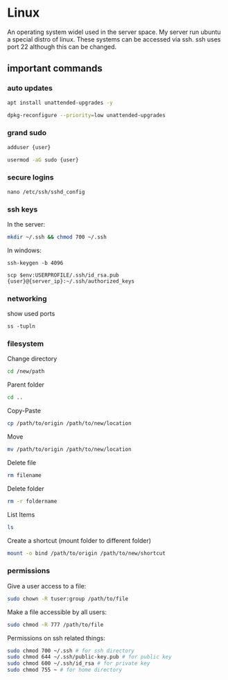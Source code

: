 # Linux
An operating system widel used in the server space. My server run ubuntu a special distro of linux. These systems can be accessed via ssh. ssh uses port 22 although this can be changed.

## important commands

### auto updates

```bash
apt install unattended-upgrades -y

dpkg-reconfigure --priority=low unattended-upgrades
```

### grand sudo

```bash 
adduser {user}

usermod -aG sudo {user}
```

### secure logins

```
nano /etc/ssh/sshd_config
```

### ssh keys

In the server:
```bash
mkdir ~/.ssh && chmod 700 ~/.ssh
```

In windows:
```shell
ssh-keygen -b 4096

scp $env:USERPROFILE/.ssh/id_rsa.pub {user}@{server_ip}:~/.ssh/authorized_keys
```

### networking

show used ports
```
ss -tupln
```


### filesystem

Change directory
```bash
cd /new/path
```

Parent folder
```bash
cd ..
```

Copy-Paste
```bash
cp /path/to/origin /path/to/new/location
```

Move
```bash
mv /path/to/origin /path/to/new/location
```

Delete file
```bash
rm filename
```

Delete folder
```bash
rm -r foldername
```

List Items
```bash
ls
```

Create a shortcut (mount folder to different folder)
```bash
mount -o bind /path/to/origin /path/to/new/shortcut
```

### permissions

Give a user access to a file:
```bash
sudo chown -R tuser:group /path/to/file
```

Make a file accessible by all users:
```bash
sudo chmod -R 777 /path/to/file
```

Permissions on ssh related things:
```sh
sudo chmod 700 ~/.ssh # for ssh directory
sudo chmod 644 ~/.ssh/public-key.pub # for public key
sudo chmod 600 ~/.ssh/id_rsa # for private key
sudo chmod 755 ~ # for home directory
```